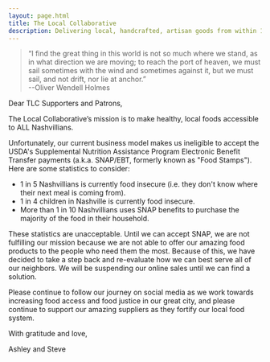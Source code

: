 ```yaml
---
layout: page.html
title: The Local Collaborative
description: Delivering local, handcrafted, artisan goods from within 100 miles of Nashville straight to your door!
---
```


> “I find the great thing in this world is not so much where we stand, as in what direction we are moving; to reach the port of heaven, we must sail sometimes with the wind and sometimes against it, but we must sail, and not drift, nor lie at anchor.”  
--Oliver Wendell Holmes

Dear TLC Supporters and Patrons,

The Local Collaborative’s mission is to make healthy, local foods accessible to ALL Nashvillians.

Unfortunately, our current business model makes us ineligible to accept the USDA's Supplemental Nutrition Assistance Program Electronic Benefit Transfer payments (a.k.a. SNAP/EBT, formerly known as "Food Stamps"). Here are some statistics to consider:

* 1 in 5 Nashvillians is currently food insecure (i.e. they don't know where their next meal is coming from).
* 1 in 4 children in Nashville is currently food insecure.
* More than 1 in 10 Nashvillians uses SNAP benefits to purchase the majority of the food in their household.

These statistics are unacceptable. Until we can accept SNAP, we are not fulfilling our mission because we are not able to offer our amazing food products to the people who need them the most.  Because of this, we have decided to take a step back and re-evaluate how we can best serve all of our neighbors. We will be suspending our online sales until we can find a solution.

Please continue to follow our journey on social media as we work towards increasing food access and food justice in our great city, and please continue to support our amazing suppliers as they fortify our local food system.

With gratitude and love,

Ashley and Steve
